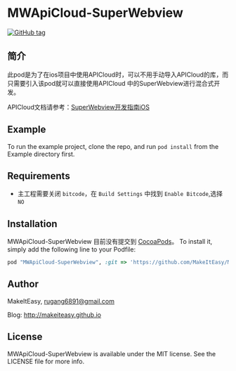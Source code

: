 # MWApiCloud-SuperWebview

[![GitHub tag](https://img.shields.io/github/tag/makeiteasy/MWApiCloud-SuperWebview.svg)]()

## 简介

此pod是为了在ios项目中使用APICloud时，可以不用手动导入APICloud的库，而只需要引入该pod就可以直接使用APICloud
中的SuperWebview进行混合式开发。


APICloud文档请参考：[SuperWebview开发指南iOS](http://docs.apicloud.com/Dev-Guide/SuperWebview-guide-for-ios)

## Example

To run the example project, clone the repo, and run `pod install` from the Example directory first.

## Requirements

* 主工程需要关闭 `bitcode`，在 `Build Settings` 中找到 `Enable Bitcode`,选择 `NO`

## Installation

MWApiCloud-SuperWebview 目前没有提交到 [CocoaPods](http://cocoapods.org)。 To install
it, simply add the following line to your Podfile:

```ruby
pod "MWApiCloud-SuperWebview", :git => 'https://github.com/MakeItEasy/MWApiCloud-SuperWebview.git', :tag => '0.1.0'
```

## Author

MakeItEasy, rugang6891@gmail.com

Blog: http://makeiteasy.github.io


## License

MWApiCloud-SuperWebview is available under the MIT license. See the LICENSE file for more info.
